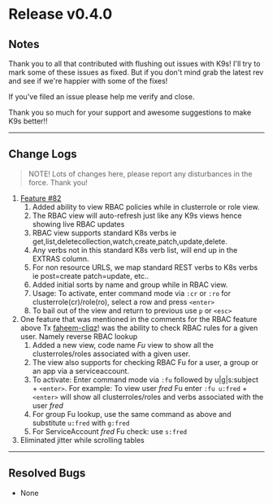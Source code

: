# Release v0.4.0

## Notes

Thank you to all that contributed with flushing out issues with K9s! I'll try
to mark some of these issues as fixed. But if you don't mind grab the latest
rev and see if we're happier with some of the fixes!

If you've filed an issue please help me verify and close.

Thank you so much for your support and awesome suggestions to make K9s better!!

---

## Change Logs

> NOTE! Lots of changes here, please report any disturbances in the force. Thank you!

1. [Feature #82](https://github.com/CirrusByte42/ca9s/issues/82)
   1. Added ability to view RBAC policies while in clusterrole or role view.
   2. The RBAC view will auto-refresh just like any K9s views hence showing live RBAC updates
   3. RBAC view supports standard K8s verbs ie get,list,deletecollection,watch,create,patch,update,delete.
   4. Any verbs not in this standard K8s verb list, will end up in the EXTRAS column.
   5. For non resource URLS, we map standard REST verbs to K8s verbs ie post=create patch=update, etc..
   6. Added initial sorts by name and group while in RBAC view.
   7. Usage: To activate, enter command mode via `:cr` or `:ro` for clusterrole(cr)/role(ro), select a row and press `<enter>`
   8. To bail out of the view and return to previous use `p` or `<esc>`
2. One feature that was mentioned in the comments for the RBAC feature above Tx [faheem-cliqz](https://github.com/faheem-cliqz)! was the ability to check RBAC rules for a given user. Namely reverse RBAC lookup
   1. Added a new view, code name *Fu* view to show all the clusterroles/roles associated with a given user.
   2. The view also supports for checking RBAC Fu for a user, a group or an app via a serviceaccount.
   3. To activate: Enter command mode via `:fu` followed by u|g|s:subject + `<enter>`.
      For example: To view user *fred* Fu enter `:fu u:fred` + `<enter>` will show all clusterroles/roles and verbs associated
      with the user *fred*
   4. For group Fu lookup, use the same command as above and substitute `u:fred` with `g:fred`
   5. For ServiceAccount *fred* Fu check: use `s:fred`
3. Eliminated jitter while scrolling tables


---

## Resolved Bugs

+ None
